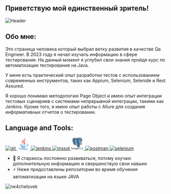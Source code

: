 ## Приветствую мой единственный зритель!
![Header](https://github.com/ne4chelovek/ne4chelovek/blob/main/.idea/assets/bo-sinn-bromo.gif)

## Обо мне:
Это страница человека который выбрал ветку развития в качестве Qa Engineer. В 2023 году я начал изучать информацию в сфере тестирования. 
На данный момент я углубил свои знания пройдя курс по автоматизации тестирования на Java. 

У меня есть практический опыт разработки тестов с использованием современных инструментов, таких как 
Appium, Selenium, Selenide и Rest Assured. 

Я хорошо понимаю методологию Page Object и имею опыт интеграции тестовых сценариев с системами непрерывной интеграции, такими как Jenkins. Кроме того, я имею опыт работы с Allure для создания информативных отчетов о тестировании. 


## Language and Tools:
<p align="left"> <a href="https://git-scm.com/" target="_blank" rel="noreferrer"> <img src="https://www.vectorlogo.zone/logos/git-scm/git-scm-icon.svg" alt="git" width="40" height="40"/> </a> <a href="https://www.java.com" target="_blank" rel="noreferrer"> <img src="https://raw.githubusercontent.com/devicons/devicon/master/icons/java/java-original.svg" alt="java" width="40" height="40"/> </a> <a href="https://www.jenkins.io" target="_blank" rel="noreferrer"> <img src="https://www.vectorlogo.zone/logos/jenkins/jenkins-icon.svg" alt="jenkins" width="40" height="40"/> </a> <a href="https://www.microsoft.com/en-us/sql-server" target="_blank" rel="noreferrer"> <img src="https://www.svgrepo.com/show/303229/microsoft-sql-server-logo.svg" alt="mssql" width="40" height="40"/> </a> <a href="https://www.postgresql.org" target="_blank" rel="noreferrer"> <img src="https://raw.githubusercontent.com/devicons/devicon/master/icons/postgresql/postgresql-original-wordmark.svg" alt="postgresql" width="40" height="40"/> </a> <a href="https://postman.com" target="_blank" rel="noreferrer"> <img src="https://www.vectorlogo.zone/logos/getpostman/getpostman-icon.svg" alt="postman" width="40" height="40"/> </a> <a href="https://www.selenium.dev" target="_blank" rel="noreferrer"> <img src="https://raw.githubusercontent.com/detain/svg-logos/780f25886640cef088af994181646db2f6b1a3f8/svg/selenium-logo.svg" alt="selenium" width="40" height="40"/> </a> </p>

* 🔭 Я стараюсь постоянно развиваться, потому изучаю дополнительную информацию и свершенствую свои навыки 
* ⚡ Ниже предоставлены репозитории во время обучения автоматизации на языке JAVA

<p align="left"> <img src="https://komarev.com/ghpvc/?username=ne4chelovek&label=Profile%20views&color=0e75b6&style=flat" alt="ne4chelovek" /> </p>